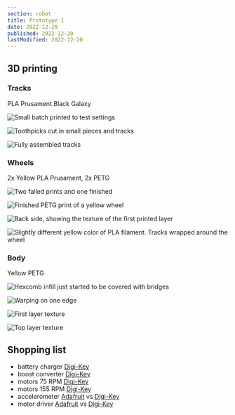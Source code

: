 ```yaml
---
section: robot
title: Prototype 1
date: 2022-12-20
published: 2022-12-20
lastModified: 2022-12-20
---
```



## 3D printing

### Tracks

PLA Prusament Black Galaxy

![Small batch printed to test settings](./mechanical-tracks-1.jpg)

![Toothpicks cut in small pieces and tracks](./mechanical-tracks-2.jpg)

![Fully assembled tracks](./mechanical-tracks-3.jpg)


### Wheels

2x Yellow PLA Prusament, 2x PETG

![Two failed prints and one finished](./wheel-1.jpg)

![Finished PETG print of a yellow wheel](./wheel-2.jpg)

![Back side, showing the texture of the first printed layer](./wheel-3.jpg)

![Slightly different yellow color of PLA filament. Tracks wrapped around the wheel](./wheel-4.jpg)


### Body

Yellow PETG

![Hexcomb infill just started to be covered with bridges](./body-1.jpg)

![Warping on one edge](./body-2.jpg)

![First layer texture](./body-3.jpg)

![Top layer texture](./body-4.jpg)


## Shopping list

- battery charger [Digi-Key](https://www.digikey.com/en/products/detail/microchip-technology/MCP73833T-AMI-MF/1223181)
- boost converter [Digi-Key](https://www.digikey.com/en/products/detail/texas-instruments/TPS61032PWPR/550687)
- motors 75 RPM [Digi-Key](https://www.digikey.com/en/products/detail/pimoroni-ltd/COM0806/6873670)
- motors 155 RPM [Digi-Key](https://www.digikey.com/en/products/detail/dfrobot/FIT0483/7087160)
- accelerometer [Adafruit](https://www.adafruit.com/product/2019) vs [Digi-Key](https://www.digikey.com/en/products/detail/stmicroelectronics/IIS328DQTR/5268013)
- motor driver [Adafruit](https://www.adafruit.com/product/2448) vs [Digi-Key](https://www.digikey.com/en/products/detail/vishay-siliconix/SIP2100DY-T1-GE3/5086514)


